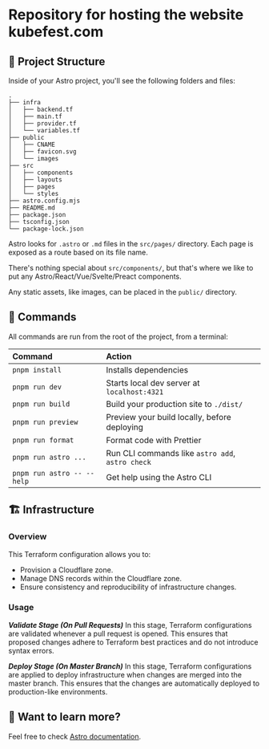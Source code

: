 # Repository for hosting the website kubefest.com

## 🚀 Project Structure

Inside of your Astro project, you'll see the following folders and files:

```text
.
├── infra
│   ├── backend.tf
│   ├── main.tf
│   ├── provider.tf
│   └── variables.tf
├── public
│   ├── CNAME
│   ├── favicon.svg
│   └── images
├── src
│   ├── components
│   ├── layouts
│   ├── pages
│   └── styles
├── astro.config.mjs
├── README.md
├── package.json
├── tsconfig.json
└── package-lock.json
```

Astro looks for `.astro` or `.md` files in the `src/pages/` directory. Each page is exposed as a route based on its file name.

There's nothing special about `src/components/`, but that's where we like to put any Astro/React/Vue/Svelte/Preact components.

Any static assets, like images, can be placed in the `public/` directory.

## 🧞 Commands

All commands are run from the root of the project, from a terminal:

| Command                    | Action                                           |
| :------------------------- | :----------------------------------------------- |
| `pnpm install`             | Installs dependencies                            |
| `pnpm run dev`             | Starts local dev server at `localhost:4321`      |
| `pnpm run build`           | Build your production site to `./dist/`          |
| `pnpm run preview`         | Preview your build locally, before deploying     |
| `pnpm run format`          | Format code with Prettier                        |
| `pnpm run astro ...`       | Run CLI commands like `astro add`, `astro check` |
| `pnpm run astro -- --help` | Get help using the Astro CLI                     |

## 🏗️ Infrastructure

### Overview

This Terraform configuration allows you to:

- Provision a Cloudflare zone.
- Manage DNS records within the Cloudflare zone.
- Ensure consistency and reproducibility of infrastructure changes.

### Usage

**_Validate Stage (On Pull Requests)_**
In this stage, Terraform configurations are validated whenever a pull request is opened. This ensures that proposed changes adhere to Terraform best practices and do not introduce syntax errors.

**_Deploy Stage (On Master Branch)_**
In this stage, Terraform configurations are applied to deploy infrastructure when changes are merged into the master branch. This ensures that the changes are automatically deployed to production-like environments.

## 👀 Want to learn more?

Feel free to check [Astro documentation](https://docs.astro.build).
